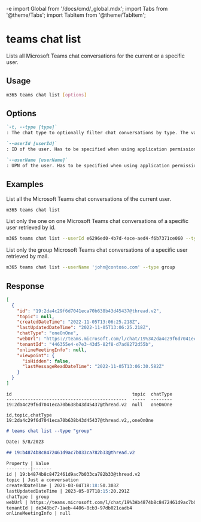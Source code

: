 -e <!-- DISCLAIMER: All secrets, passwords, and sensitive values in this document are examples only and not real credentials. -->
import Global from '/docs/cmd/_global.mdx';
import Tabs from '@theme/Tabs';
import TabItem from '@theme/TabItem';

# teams chat list

Lists all Microsoft Teams chat conversations for the current or a specific user.

## Usage

```sh
m365 teams chat list [options]
```

## Options

```md definition-list
`-t, --type [type]`
: The chat type to optionally filter chat conversations by type. The value can be `oneOnOne`, `group` or `meeting`.

`--userId [userId]`
: ID of the user. Has to be specified when using application permissions. Specify either `userId` or `userName`, but not both.

`--userName [userName]`
: UPN of the user. Has to be specified when using application permissions. Specify either `userId` or `userName`, but not both.
```

<Global />

## Examples

List all the Microsoft Teams chat conversations of the current user.

```sh
m365 teams chat list
```

List only the one on one Microsoft Teams chat conversations of a specific user retrieved by id.

```sh
m365 teams chat list --userId e6296ed0-4b7d-4ace-aed4-f6b7371ce060 --type oneOnOne
```

List only the group Microsoft Teams chat conversations of a specific user retrieved by mail.

```sh
m365 teams chat list --userName 'john@contoso.com' --type group 
```

## Response

<Tabs>
  <TabItem value="JSON">

  ```json
  [
    {
      "id": "19:2da4c29f6d7041eca70b638b43d45437@thread.v2",
      "topic": null,
      "createdDateTime": "2022-11-05T13:06:25.218Z",
      "lastUpdatedDateTime": "2022-11-05T13:06:25.218Z",
      "chatType": "oneOnOne",
      "webUrl": "https://teams.microsoft.com/l/chat/19%3A2da4c29f6d7041eca70b638b43d45437%40thread.v2/0?tenantId=446355e4-e7e3-43d5-82f8-d7ad8272d55b",
      "tenantId": "446355e4-e7e3-43d5-82f8-d7ad8272d55b",
      "onlineMeetingInfo": null,
      "viewpoint": {
        "isHidden": false,
        "lastMessageReadDateTime": "2022-11-05T13:06:30.582Z"
      }
    }
  ]
  ```

  </TabItem>
  <TabItem value="Text">

  ```text
  id                                             topic  chatType
  ---------------------------------------------  -----  --------
  19:2da4c29f6d7041eca70b638b43d45437@thread.v2  null   oneOnOne
  ```

  </TabItem>
  <TabItem value="CSV">

  ```csv
  id,topic,chatType
  19:2da4c29f6d7041eca70b638b43d45437@thread.v2,,oneOnOne
  ```

  </TabItem>
  <TabItem value="Markdown">

  ```md
  # teams chat list --type "group"

  Date: 5/8/2023

  ## 19:b4874b8c8472461d9ac7b033ca782b33@thread.v2

  Property | Value
  ---------|-------
  id | 19:b4874b8c8472461d9ac7b033ca782b33@thread.v2
  topic | Just a conversation
  createdDateTime | 2021-03-04T18:18:50.303Z
  lastUpdatedDateTime | 2023-05-07T18:15:20.291Z
  chatType | group
  webUrl | https://teams.microsoft.com/l/chat/19%3Ab4874b8c8472461d9ac7b033ca782b33%40thread.v2/0?tenantId=de348bc7-1aeb-4406-8cb3-97db021cadb4
  tenantId | de348bc7-1aeb-4406-8cb3-97db021cadb4
  onlineMeetingInfo | null
  ```

  </TabItem>
</Tabs>
